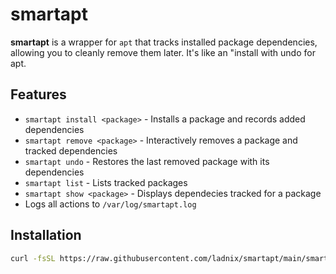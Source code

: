 # smartapt

**smartapt** is a wrapper for `apt` that tracks installed package dependencies, allowing you to cleanly remove them later. It's like an "install with undo for apt.

## Features

- `smartapt install <package>` - Installs a package and records added dependencies
- `smartapt remove <package>` - Interactively removes a package and tracked dependencies
- `smartapt undo` - Restores the last removed package with its dependencies
- `smartapt list` - Lists tracked packages
- `smartapt show <package>` - Displays dependecies tracked for a package
- Logs all actions to `/var/log/smartapt.log`

## Installation

```bash
curl -fsSL https://raw.githubusercontent.com/ladnix/smartapt/main/smartapt_installer_v1.sh | sudo bash

